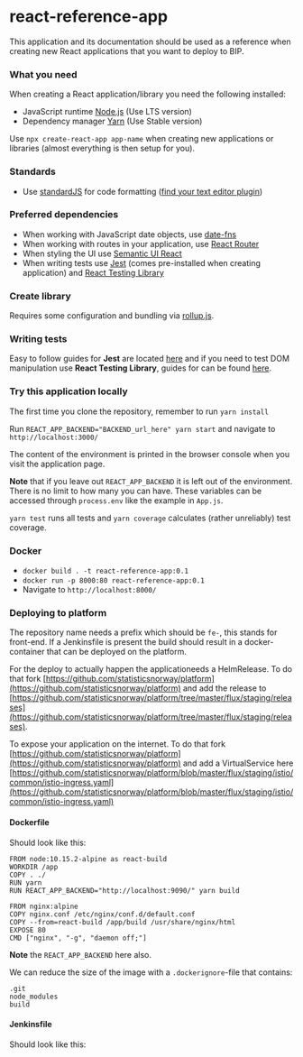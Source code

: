 # react-reference-app
This application and its documentation should be used as a reference when creating new React applications that you want to 
deploy to BIP.

### What you need
When creating a React application/library you need the following installed: 
* JavaScript runtime [Node.js](https://nodejs.org/en/) (Use LTS version)
* Dependency manager [Yarn](https://yarnpkg.com/en/) (Use Stable version)

Use `npx create-react-app app-name` when creating new applications or libraries (almost everything is then setup for you).

### Standards
* Use [standardJS](https://standardjs.com/) for code formatting ([find your text editor plugin](https://standardjs.com/#are-there-text-editor-plugins))

### Preferred dependencies
* When working with JavaScript date objects, use [date-fns](https://date-fns.org/)
* When working with routes in your application, use [React Router](https://reacttraining.com/react-router/web/guides/quick-start)
* When styling the UI use [Semantic UI React](https://react.semantic-ui.com/)
* When writing tests use [Jest](https://jestjs.io/en/) (comes pre-installed when creating application) and [React Testing Library](https://testing-library.com/react)

### Create library
Requires some configuration and bundling via [rollup.js](https://rollupjs.org/guide/en).

### Writing tests
Easy to follow guides for **Jest** are located [here](https://jestjs.io/docs/en/tutorial-react) and if you need to test
DOM manipulation use **React Testing Library**, guides for can be found [here](https://testing-library.com/docs/react-testing-library/intro).

### Try this application locally
The first time you clone the repository, remember to run `yarn install`

Run `REACT_APP_BACKEND="BACKEND_url_here" yarn start` and navigate to `http://localhost:3000/`

The content of the environment is printed in the browser console when you visit the application page.

**Note** that if you leave out `REACT_APP_BACKEND` it is left out of the environment. There is no limit to how many you can have.
These variables can be accessed through `process.env` like the example in `App.js`.

`yarn test` runs all tests and `yarn coverage` calculates (rather unreliably) test coverage.

### Docker
- `docker build . -t react-reference-app:0.1`
- `docker run -p 8000:80 react-reference-app:0.1`
- Navigate to `http://localhost:8000/`

### Deploying to platform
The repository name needs a prefix which should be `fe-`, this stands for front-end. If a Jenkinsfile is present the 
build should result in a docker-container that can be deployed on the platform. 

For the deploy to actually happen the applicationeeds a HelmRelease. To do that fork 
[https://github.com/statisticsnorway/platform](https://github.com/statisticsnorway/platform) and add the release to 
[https://github.com/statisticsnorway/platform/tree/master/flux/staging/releases](https://github.com/statisticsnorway/platform/tree/master/flux/staging/releases).

To expose your application on the internet. To do that fork [https://github.com/statisticsnorway/platform](https://github.com/statisticsnorway/platform) 
and add a VirtualService here [https://github.com/statisticsnorway/platform/blob/master/flux/staging/istio/common/istio-ingress.yaml](https://github.com/statisticsnorway/platform/blob/master/flux/staging/istio/common/istio-ingress.yaml)

#### Dockerfile
Should look like this:
```
FROM node:10.15.2-alpine as react-build
WORKDIR /app
COPY . ./
RUN yarn
RUN REACT_APP_BACKEND="http://localhost:9090/" yarn build

FROM nginx:alpine
COPY nginx.conf /etc/nginx/conf.d/default.conf
COPY --from=react-build /app/build /usr/share/nginx/html
EXPOSE 80
CMD ["nginx", "-g", "daemon off;"]
```
**Note** the `REACT_APP_BACKEND` here also.

We can reduce the size of the image with a `.dockerignore`-file that contains:
```
.git
node_modules
build
```

#### Jenkinsfile
Should look like this:
```

```
